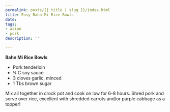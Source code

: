 ```yaml
---
permalink: posts/{{ title | slug }}/index.html
title: Easy Bahn Mi Rice Bowls
date: 
tags:
- asian
- pork
description: ''

---
```

**Bahn Mi Rice Bowls**

* Pork tenderloin
* ¼ C soy sauce
* 3 cloves garlic, minced
* 1 Tbs brown sugar

Mix all together in crock pot and cook on low for 6-8 hours. Shred pork and serve over rice, excellent with shredded carrots and/or purple cabbage as a topper!